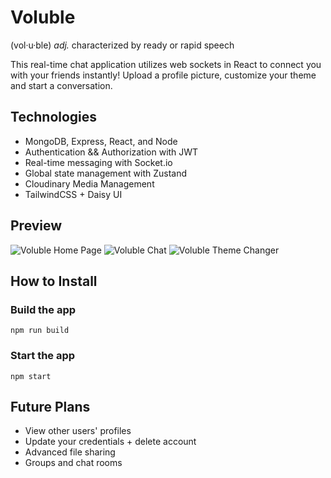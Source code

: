 # Voluble
(vol·​u·​ble) *adj.* characterized by ready or rapid speech

This real-time chat application utilizes web sockets in React to connect you with your friends instantly! Upload a profile picture, customize your theme and start a conversation. 

## Technologies
 
 - MongoDB, Express, React, and Node
 - Authentication && Authorization with JWT
 - Real-time messaging with Socket.io
 - Global state management with Zustand
 - Cloudinary Media Management
 - TailwindCSS + Daisy UI

## Preview

![Voluble Home Page](https://i.imgur.com/17jaMoZ.png)
![Voluble Chat](https://i.imgur.com/6PYfMlp.png)
![Voluble Theme Changer](https://i.imgur.com/NC2FiDY.png)

<!-- ## Deployment

Check out the live website here:  -->

## How to Install

### Build the app

```shell
npm run build
```

### Start the app

```shell
npm start
```

## Future Plans

- View other users' profiles
- Update your credentials + delete account
- Advanced file sharing
- Groups and chat rooms